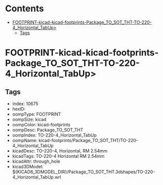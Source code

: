 



Contents
========

* [FOOTPRINT-kicad-kicad-footprints-Package_TO_SOT_THT-TO-220-4_Horizontal_TabUp>](#footprint-kicad-kicad-footprints-package_to_sot_tht-to-220-4_horizontal_tabup)
	* [Tags](#tags)

# FOOTPRINT-kicad-kicad-footprints-Package_TO_SOT_THT-TO-220-4_Horizontal_TabUp>

## Tags

- index: 10675
- hexID: 
- oompType: FOOTPRINT
- oompSize: kicad
- oompColor: kicad-footprints
- oompDesc: Package_TO_SOT_THT
- oompIndex: TO-220-4_Horizontal_TabUp
- oompName: kicad-footprints/Package_TO_SOT_THT/TO-220-4_Horizontal_TabUp
- kicadDesc: TO-220-4, Horizontal, RM 2.54mm
- kicadTags: TO-220-4 Horizontal RM 2.54mm
- kicadAttr: through_hole
- kicad3DModel: ${KICAD6_3DMODEL_DIR}/Package_TO_SOT_THT.3dshapes/TO-220-4_Horizontal_TabUp.wrl
